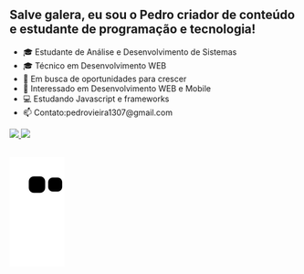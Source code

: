 ## Salve galera, eu sou o Pedro criador de conteúdo e estudante de programação e tecnologia!
<ul>
    <li>  🎓 Estudante de Análise e Desenvolvimento de Sistemas</li>
    <li>  🎓 Técnico em Desenvolvimento WEB</li>
    <li>  🤝 Em busca de oportunidades para crescer</li>
    <li>  🤥 Interessado em Desenvolvimento WEB e Mobile</li>
    <li>  💻 Estudando Javascript e frameworks</li>
    <li>  📫 Contato:pedrovieira1307@gmail.com</li>
  </ul>
<div align="left">
  <a href="https://github.com/pedrovieir">
  <img height="180em" src="https://github-readme-stats.vercel.app/api?username=pedrovieir&show_icons=true&theme=dracula&include_all_commits=true&count_private=true"/>
  <img height="180em" src="https://github-readme-stats.vercel.app/api/top-langs/?username=pedrovieir&layout=compact&langs_count=7&theme=dracula"/>
</div>
  
  
  

  <br>
  
  

 
 ![Snake animation](https://github.com/pedrovieir/pedrovieir/blob/output/github-contribution-grid-snake.svg)
 
</div>

